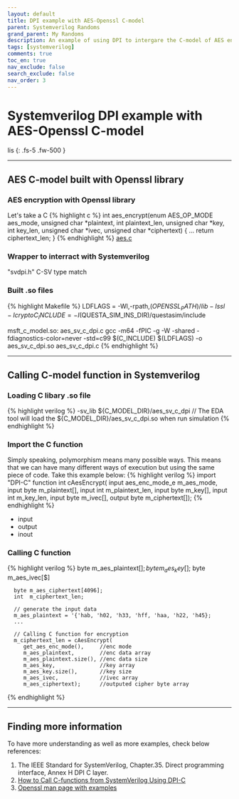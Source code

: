 ```yaml
---
layout: default
title: DPI example with AES-Openssl C-model
parent: Systemverilog Randoms
grand_parent: My Randoms
description: An example of using DPI to intergare the C-model of AES encryption built with Openssl library
tags: [systemverilog]
comments: true
toc_en: true
nav_exclude: false
search_exclude: false
nav_order: 3
---
```


# Systemverilog DPI example with AES-Openssl C-model
Iis 
{: .fs-5 .fw-500 }

---
## AES C-model built with Openssl library
### AES encryption with Openssl library
Let's take a C
{% highlight c %}
   int aes_encrypt(enum AES_OP_MODE aes_mode,
               unsigned char *plaintext,
               int plaintext_len,
               unsigned char *key,
               int key_len,
               unsigned char *ivec,
               unsigned char *ciphertext) 
   {
     ...
     return ciphertext_len;
   }
{% endhighlight %}
[ aes.c ](https://gist.github.com/dvtalk/2621e72b0b3c19616459113d72905d39)

### Wrapper to interract with Systemverilog
<script src="https://gist.github.com/dvtalk/50280465f7c0f185fc6bc6001963169b.js"></script>
"svdpi.h"
C-SV type match

### Built .so files
{% highlight Makefile %}
LDFLAGS    = -Wl,-rpath,$(OPENSSL_PATH)/lib  -lssl -lcrypto
C_INCLUDE  = -I$(QUESTA_SIM_INS_DIR)/questasim/include

msft_c_model.so: aes_sv_c_dpi.c
	gcc -m64 -fPIC -g -W -shared -fdiagnostics-color=never -std=c99 $(C_INCLUDE) $(LDFLAGS) -o aes_sv_c_dpi.so aes_sv_c_dpi.c
{% endhighlight %}

---
## Calling C-model function in Systemverilog
### Loading C libary .so file
{% highlight verilog %}
   -sv_lib ${C_MODEL_DIR}/aes_sv_c_dpi
   // The EDA tool will load the ${C_MODEL_DIR}/aes_sv_c_dpi.so when run simulation
{% endhighlight %}

### Import the C function
Simply speaking, polymorphism means many possible ways. 
This means that we can have many different ways of execution but using the same piece of code.
Take this example below:
{% highlight verilog %}
   import "DPI-C" function int cAesEncrypt( input aes_enc_mode_e m_aes_mode,
      input  byte m_plaintext[],
      input  int  m_plaintext_len,
      input  byte m_key[],
      input  int  m_key_len,
      input  byte m_ivec[],
      output byte m_ciphertext[]);
{% endhighlight %}
* input
* output
* inout

### Calling C function
{% highlight verilog %}
      byte m_aes_plaintext[$];
      byte m_aes_key[$];
      byte m_aes_ivec[$]

      byte m_aes_ciphertext[4096];
      int  m_ciphertext_len;

      // generate the input data
      m_aes_plaintext = '{'hab, 'h02, 'h33, 'hff, 'haa, 'h22, 'h45};
      ...

      // Calling C function for encryption
      m_ciphertext_len = cAesEncrypt(
         get_aes_enc_mode(),     //enc mode
         m_aes_plaintext,        //enc data array
         m_aes_plaintext.size(), //enc data size
         m_aes_key,              //key array
         m_aes_key.size(),       //key size
         m_aes_ivec,             //ivec array
         m_aes_ciphertext);      //outputed cipher byte array
{% endhighlight %}

---
## Finding more information
To have more understanding as well as more examples, check below references:
1. The IEEE Standard for SystemVerilog, Chapter.35. Direct programming interface, Annex H DPI C layer.
1. [How to Call C-functions from SystemVerilog Using DPI-C](https://www.amiq.com/consulting/2019/01/30/how-to-call-c-functions-from-systemverilog-using-dpi-c/)
1. [Openssl man page with examples](https://www.openssl.org/docs/manmaster/man3/EVP_EncryptInit.html)


